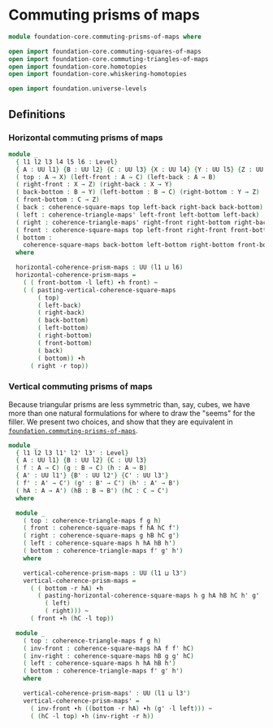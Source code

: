 # Commuting prisms of maps

```agda
module foundation-core.commuting-prisms-of-maps where
```

```agda
open import foundation-core.commuting-squares-of-maps
open import foundation-core.commuting-triangles-of-maps
open import foundation-core.homotopies
open import foundation-core.whiskering-homotopies

open import foundation.universe-levels
```

## Definitions

### Horizontal commuting prisms of maps

```agda
module _
  { l1 l2 l3 l4 l5 l6 : Level}
  { A : UU l1} {B : UU l2} {C : UU l3} {X : UU l4} {Y : UU l5} {Z : UU l6}
  ( top : A → X) (left-front : A → C) (left-back : A → B)
  ( right-front : X → Z) (right-back : X → Y)
  ( back-bottom : B → Y) (left-bottom : B → C) (right-bottom : Y → Z)
  ( front-bottom : C → Z)
  ( back : coherence-square-maps top left-back right-back back-bottom)
  ( left : coherence-triangle-maps' left-front left-bottom left-back)
  ( right : coherence-triangle-maps' right-front right-bottom right-back)
  ( front : coherence-square-maps top left-front right-front front-bottom)
  ( bottom :
    coherence-square-maps back-bottom left-bottom right-bottom front-bottom)
  where

  horizontal-coherence-prism-maps : UU (l1 ⊔ l6)
  horizontal-coherence-prism-maps =
    ( ( front-bottom ·l left) ∙h front) ~
    ( ( pasting-vertical-coherence-square-maps
        ( top)
        ( left-back)
        ( right-back)
        ( back-bottom)
        ( left-bottom)
        ( right-bottom)
        ( front-bottom)
        ( back)
        ( bottom)) ∙h
      ( right ·r top))
```

### Vertical commuting prisms of maps

Because triangular prisms are less symmetric than, say, cubes, we have more than
one natural formulations for where to draw the "seems" for the filler. We
present two choices, and show that they are equivalent in
[`foundation.commuting-prisms-of-maps`](foundation.commuting-prisms-of-maps.md).

```agda
module _
  { l1 l2 l3 l1' l2' l3' : Level}
  { A : UU l1} {B : UU l2} {C : UU l3}
  ( f : A → C) (g : B → C) (h : A → B)
  { A' : UU l1'} {B' : UU l2'} {C' : UU l3'}
  ( f' : A' → C') (g' : B' → C') (h' : A' → B')
  ( hA : A → A') (hB : B → B') (hC : C → C')
  where

  module _
    ( top : coherence-triangle-maps f g h)
    ( front : coherence-square-maps f hA hC f')
    ( right : coherence-square-maps g hB hC g')
    ( left : coherence-square-maps h hA hB h')
    ( bottom : coherence-triangle-maps f' g' h')
    where

    vertical-coherence-prism-maps : UU (l1 ⊔ l3')
    vertical-coherence-prism-maps =
      ( ( bottom ·r hA) ∙h
        ( pasting-horizontal-coherence-square-maps h g hA hB hC h' g'
          ( left)
          ( right))) ~
      ( front ∙h (hC ·l top))

  module _
    ( top : coherence-triangle-maps f g h)
    ( inv-front : coherence-square-maps hA f f' hC)
    ( inv-right : coherence-square-maps hB g g' hC)
    ( left : coherence-square-maps h hA hB h')
    ( bottom : coherence-triangle-maps f' g' h')
    where

    vertical-coherence-prism-maps' : UU (l1 ⊔ l3')
    vertical-coherence-prism-maps' =
      ( inv-front ∙h ((bottom ·r hA) ∙h (g' ·l left))) ~
      ( (hC ·l top) ∙h (inv-right ·r h))
```
